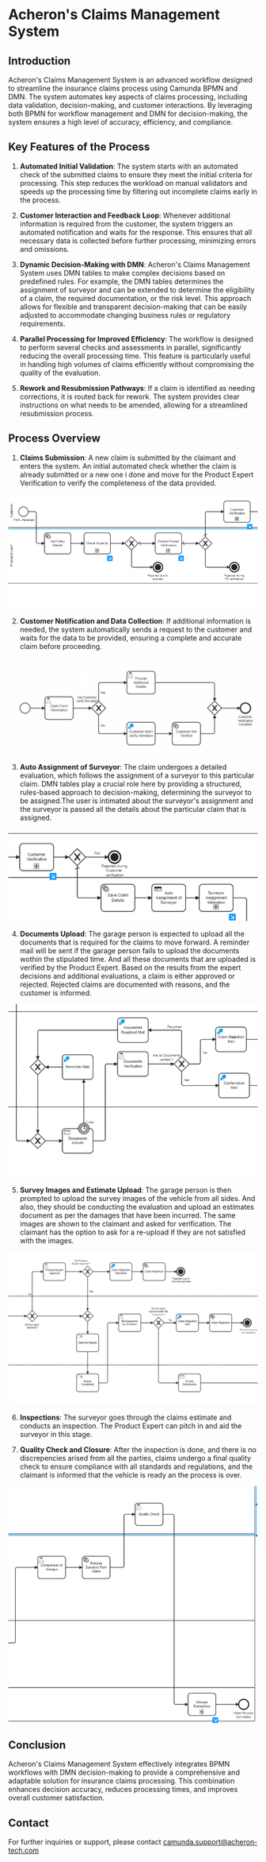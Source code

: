 # Acheron's Claims Management System

## Introduction

Acheron's Claims Management System is an advanced workflow designed to streamline the insurance claims process using Camunda BPMN and DMN. The system automates key aspects of claims processing, including data validation, decision-making, and customer interactions. By leveraging both BPMN for workflow management and DMN for decision-making, the system ensures a high level of accuracy, efficiency, and compliance.

## Key Features of the Process

1. **Automated Initial Validation**: The system starts with an automated check of the submitted claims to ensure they meet the initial criteria for processing. This step reduces the workload on manual validators and speeds up the processing time by filtering out incomplete claims early in the process.

2. **Customer Interaction and Feedback Loop**: Whenever additional information is required from the customer, the system triggers an automated notification and waits for the response. This ensures that all necessary data is collected before further processing, minimizing errors and omissions.

3. **Dynamic Decision-Making with DMN**: Acheron's Claims Management System uses DMN tables to make complex decisions based on predefined rules. For example, the DMN tables determines the assignment of surveyor and can be extended to determine the eligibility of a claim, the required documentation, or the risk level. This approach allows for flexible and transparent decision-making that can be easily adjusted to accommodate changing business rules or regulatory requirements.

4. **Parallel Processing for Improved Efficiency**: The workflow is designed to perform several checks and assessments in parallel, significantly reducing the overall processing time. This feature is particularly useful in handling high volumes of claims efficiently without compromising the quality of the evaluation.

5. **Rework and Resubmission Pathways**: If a claim is identified as needing corrections, it is routed back for rework. The system provides clear instructions on what needs to be amended, allowing for a streamlined resubmission process.

## Process Overview

1. **Claims Submission**: A new claim is submitted by the claimant and enters the system. An initial automated check whether the claim is already submitted or a new one i done and move for the Product Expert Verification to verify the completeness of the data provided.
<p align="center">
  <img src="Assets/ClaimsSubmission.png" alt="Claims Submission">
</p>

2. **Customer Notification and Data Collection**: If additional information is needed, the system automatically sends a request to the customer and waits for the data to be provided, ensuring a complete and accurate claim before proceeding.
<p align="center">
  <img src="Assets/CustomerNotificationDataCollection.png" alt="Customer Notification and Data Collection">
</p>

3. **Auto Assignment of Surveyor**: The claim undergoes a detailed evaluation, which follows the assignment of a surveyor to this particular claim. DMN tables play a crucial role here by providing a structured, rules-based approach to decision-making, determining the surveyor to be assigned.The user is intimated about the surveyor's assignment and the surveyor is passed all the details about the particular claim that is assigned.
<p align="center">
  <img src="Assets/AutoAssignmentSurveyor.png" alt="Auto Assignment of Surveyor">
</p>

4. **Documents Upload**: The garage person is expected to upload all the documents that is required for the claims to move forward. A reminder mail will be sent if the garage person fails to upload the documents wothin the stipulated time. And all these documents that are uploaded is verified by the Product Expert. Based on the results from the expert decisions and additional evaluations, a claim is either approved or rejected. Rejected claims are documented with reasons, and the customer is informed.
<p align="center">
  <img src="Assets/DocumentsUpload.png" alt="Documents Upload">
</p>

5. **Survey Images and Estimate Upload**: The garage person is then prompted to upload the survey images of the vehicle from all sides. And also, they should be conducting the evaluation and upload an estimates document as per the damages that have been incurred. The same images are shown to the claimant and asked for verification. The claimant has the option to ask for a re-upload if they are not satisfied with the images.
<p align="center">
  <img src="Assets/SurveyImagesEstimateUpload.png" alt="Survey Images and Estimate Upload">
</p>

6. **Inspections**: The surveyor goes through the claims estimate and conducts an inspection. The Product Expert can pitch in and aid the surveyor in this stage. 

7. **Quality Check and Closure**: After the inspection is done, and there is no discrepencies arised from all the parties, claims undergo a final quality check to ensure compliance with all standards and regulations, and the claimant is informed that the vehicle is ready an the process is over.
<p align="center">
  <img src="Assets/QualityCheckClosure.png" alt="Quality Check and Closure">
</p>

## Conclusion

Acheron's Claims Management System effectively integrates BPMN workflows with DMN decision-making to provide a comprehensive and adaptable solution for insurance claims processing. This combination enhances decision accuracy, reduces processing times, and improves overall customer satisfaction.

## Contact
For further inquiries or support, please contact camunda.support@acheron-tech.com
